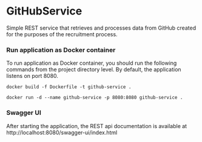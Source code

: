 # GitHubService
Simple REST service that retrieves and processes data from GitHub created for the purposes of the recruitment process.

### Run application as Docker container
To run application as Docker container, you should run the following commands from the project directory level. By default, the application listens on port 8080.

`docker build -f Dockerfile -t github-service .`

`docker run -d --name github-service -p 8080:8080 github-service .`

### Swagger UI
After starting the application, the REST api documentation is available at http://localhost:8080/swagger-ui/index.html
